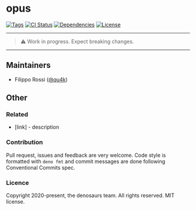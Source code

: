 # opus

[![Tags](https://img.shields.io/github/release/denosaurs/opus)](https://github.com/denosaurs/opus/releases)
[![CI Status](https://img.shields.io/github/workflow/status/denosaurs/opus/check)](https://github.com/denosaurs/opus/actions)
[![Dependencies](https://img.shields.io/github/workflow/status/denosaurs/opus/depsbot?label=dependencies)](https://github.com/denosaurs/depsbot)
[![License](https://img.shields.io/github/license/denosaurs/opus)](https://github.com/denosaurs/opus/blob/master/LICENSE)

---

> ⚠️ Work in progress. Expect breaking changes.

---

## Maintainers

- Filippo Rossi ([@qu4k](https://github.com/qu4k))

## Other

### Related

- [link] - description

### Contribution

Pull request, issues and feedback are very welcome. Code style is formatted with `deno fmt` and commit messages are done following Conventional Commits spec.

### Licence

Copyright 2020-present, the denosaurs team. All rights reserved. MIT license.
